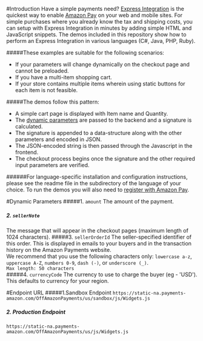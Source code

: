 #Introduction
Have a simple payments need? [Express Integration](https://pay.amazon.com/developer/express) is the quickest way to enable [Amazon Pay](https://pay.amazon.com/) on your web and mobile sites. For simple purchases where you already know the tax and shipping costs, you can setup with Express Integration in minutes by adding simple HTML and JavaScript snippets. The demos included in this repository show how to perform an Express Integration in various languages (C#, Java, PHP, Ruby).

#####These examples are suitable for the following scenarios:
* If your parameters will change dynamically on the checkout page and cannot be preloaded.
* If you have a multi-item shopping cart.
* If your store contains multiple items wherein using static buttons for each item is not feasible. 

#####The demos follow this pattern:
* A simple cart page is displayed with Item name and Quantity.
* The [dynamic parameters](https://github.com/amzn/amazonpay-express-demo#dynamic-parameters) are passed to the backend and a signature is calculated.
* The signature is appended to a data-structure along with the other parameters and encoded in JSON.
* The JSON-encoded string is then passed through the Javascript in the frontend.
* The checkout process begins once the signature and the other required input parameters are verified.
    
######For language-specific installation and configuration instructions, please see the readme file in the subdirectory of the language of your choice. To run the demos you will also need to [register with Amazon Pay](https://pay.amazon.com/signup).

#Dynamic Parameters
#####1. `amount`
The amount of the payment.
##### 2. `sellerNote`
The message that will appear in the checkout pages (maximum length of 1024 characters).
#####3. `sellerOrderId`
The seller-specified identifier of this order. This is displayed in emails to your buyers and in the transaction history on the Amazon Payments website.                                                             
We recommend that you use the following characters only:
`lowercase a-z`, `uppercase A-Z`, `numbers 0-9`, `dash (-)`, or `underscore (_)`.  
`Max length: 50 characters`                                                           
#####4. `currencyCode`
The currency to use to charge the buyer (eg - 'USD'). This defaults to currency for your region.

#Endpoint URL
#####1.Sandbox Endpoint
`https://static-na.payments-amazon.com/OffAmazonPayments/us/sandbox/js/Widgets.js`
##### 2. Production Endpoint
`https://static-na.payments-amazon.com/OffAmazonPayments/us/js/Widgets.js` 
